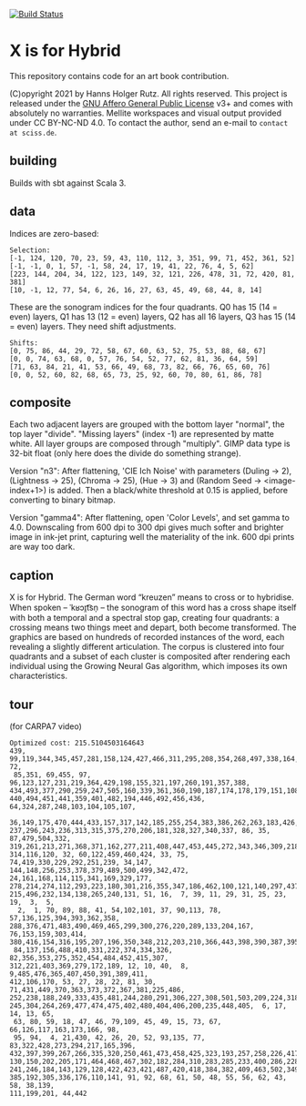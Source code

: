 [![Build Status](https://github.com/Sciss/XIsForHybrid/workflows/Scala%20CI/badge.svg?branch=main)](https://github.com/Sciss/XIsForHybrid/actions?query=workflow%3A%22Scala+CI%22)

# X is for Hybrid

This repository contains code for an art book contribution.

(C)opyright 2021 by Hanns Holger Rutz. All rights reserved. This project is released under the
[GNU Affero General Public License](https://github.com/Sciss/XIsForHybrid/blob/main/LICENSE) v3+ and
comes with absolutely no warranties. Mellite workspaces and visual output provided under CC BY-NC-ND 4.0.
To contact the author, send an e-mail to `contact at sciss.de`.

## building

Builds with sbt against Scala 3.

## data

Indices are zero-based:

```
Selection:
[-1, 124, 120, 70, 23, 59, 43, 110, 112, 3, 351, 99, 71, 452, 361, 52]
[-1, -1, 0, 1, 57, -1, 58, 24, 17, 19, 41, 22, 76, 4, 5, 62]
[223, 144, 204, 34, 122, 123, 149, 32, 121, 226, 478, 31, 72, 420, 81, 381]
[10, -1, 12, 77, 54, 6, 26, 16, 27, 63, 45, 49, 68, 44, 8, 14]
```

These are the sonogram indices for the four quadrants. 
Q0 has 15 (14 = even) layers, Q1 has 13 (12 = even) layers, 
Q2 has all 16 layers, Q3 has 15 (14 = even) layers. They need shift adjustments.

```
Shifts:
[0, 75, 86, 44, 29, 72, 58, 67, 60, 63, 52, 75, 53, 88, 68, 67]
[0, 0, 74, 63, 68, 0, 57, 76, 54, 52, 77, 62, 81, 36, 64, 59]
[71, 63, 84, 21, 41, 53, 66, 49, 68, 73, 82, 66, 76, 65, 60, 76]
[0, 0, 52, 60, 82, 68, 65, 73, 25, 92, 60, 70, 80, 61, 86, 78]
```

## composite

Each two adjacent layers are grouped with the bottom layer "normal", the top layer "divide". "Missing layers"
(index -1) are represented by matte white.
All layer groups are composed through "multiply". GIMP data type is 32-bit float (only here does
the divide do something strange). 

Version "n3": After flattening, 'CIE Ich Noise' with parameters
(Duling -> 2), (Lightness -> 25), (Chroma -> 25), (Hue -> 3) and (Random Seed -> <image-index+1>) is added.
Then a black/white threshold at 0.15 is applied, before converting to binary bitmap.

Version "gamma4": After flattening, open 'Color Levels', and set gamma to 4.0.
Downscaling from 600 dpi to 300 dpi gives much softer and brighter image in ink-jet print, capturing well
the materiality of the ink. 600 dpi prints are way too dark.

## caption

X is for Hybrid. The German word “kreuzen” means to cross or to hybridise. When spoken – ˈkʁɔɪ̯t͡sn̩ –  the sonogram
of this word has a cross shape itself with both a temporal and a spectral stop gap, creating four quadrants: a 
crossing means two things meet and depart, both become transformed. The graphics are based on hundreds of recorded 
instances of the word, each revealing a slightly different articulation. The corpus is clustered into four 
quadrants and a subset of each cluster is composited after rendering each individual using the Growing Neural 
Gas algorithm, which imposes its own characteristics.

## tour

(for CARPA7 video)

```
Optimized cost: 215.5104503164643
439, 99,119,344,345,457,281,158,124,427,466,311,295,208,354,268,497,338,164, 72,
 85,351, 69,455, 97, 96,123,127,231,219,364,429,198,155,321,197,260,191,357,388,
434,493,377,290,259,247,505,160,339,361,360,190,187,174,178,179,151,108,413,438,
440,494,451,441,359,401,482,194,446,492,456,436, 64,324,287,248,103,104,105,107,
 36,149,175,470,444,433,157,317,142,185,255,254,383,386,262,263,183,426,325,282,
237,296,243,236,313,315,375,270,206,181,328,327,340,337, 86, 35, 87,479,504,332,
319,261,213,271,368,371,162,277,211,408,447,453,445,272,343,346,309,218,392,491,
314,116,120, 32, 60,122,459,460,424, 33, 75, 74,419,330,229,292,251,239, 34,147,
144,148,256,253,378,379,489,500,499,342,472, 24,161,168,114,115,341,169,329,177,
278,214,274,112,293,223,180,301,216,355,347,186,462,100,121,140,297,437,230,495,
215,496,232,134,138,265,240,131, 51, 16,  7, 39, 11, 29, 31, 25, 23, 19,  3,  5,
  2,  1, 70, 89, 88, 41, 54,102,101, 37, 90,113, 78, 57,136,125,394,393,362,358,
288,376,471,483,490,469,465,299,300,276,220,289,133,204,167, 76,153,159,303,414,
380,416,154,316,195,207,196,350,348,212,203,210,366,443,398,390,387,395,152,118,
 84,137,156,488,410,331,222,374,334,326, 82,356,353,275,352,454,484,452,415,307,
312,221,403,369,279,172,189, 12, 10, 40,  8,  9,485,476,365,407,450,391,389,411,
412,106,170, 53, 27, 28, 22, 81, 30, 71,431,449,370,363,373,372,367,381,225,486,
252,238,188,249,333,435,481,244,280,291,306,227,308,501,503,209,224,318,478,242,
245,304,264,269,477,474,475,402,480,404,406,200,235,448,405,  6, 17, 14, 13, 65,
 63, 80, 59, 18, 47, 46, 79,109, 45, 49, 15, 73, 67, 66,126,117,163,173,166, 98,
 95, 94,  4, 21,430, 42, 26, 20, 52, 93,135, 77, 83,322,428,273,294,217,165,396,
432,397,399,267,266,335,320,250,461,473,458,425,323,193,257,258,226,417,145,146,
130,150,202,205,171,464,468,467,302,182,284,310,283,285,233,400,286,228,234,132,
241,246,184,143,129,128,422,423,421,487,420,418,384,382,409,463,502,349,298,498,
385,192,305,336,176,110,141, 91, 92, 68, 61, 50, 48, 55, 56, 62, 43, 58, 38,139,
111,199,201, 44,442
```
